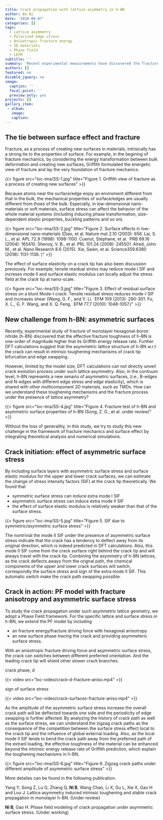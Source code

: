 ```yaml
---
title: Crack propagation with lattice asymmetry in h-BN
author: Bo Ni
date: '2020-06-07'
categories: []
tags:
  - Lattice asymmetry
  - Polarized edge stress
  - Anisotropic fracture energy
  - 2D materials
  - Phase field
  - LEFM
subtitle: ''
summary: 'Recent experimental measurements have discovered the fracture toughness of monolayer h-BN is much large than its intrinsic surface energy and based on DFT calculations toughening mechanisms of <strong>crack tip bifurcation</strong> and <strong>edge swapping</strong> due to the lattice asymmetry have been proposed. In this study, combining <strong>theoretical analysis</strong> and <strong>phase field (PF) modeling</strong>, we study the effect of the polarized edge stress and anisotropic fracture energy on the fracture of h-BN. It is found that polarized edge stress can contribute a mode II stress intensity factor (SIF) travelling with the crack tip and the competition between local lattice asymmetry and gloabl extrenal loading can result in a zigzag crack path with swaping branches.'
authors: []
featured: no
disable_jquery: no
image:
  caption: ''
  focal_point: ''
  preview_only: yes
projects: []
gallery_item:
 - album: 
   image: 
   caption: 
---
```


##  **The tie between surface effect and fracture**

Fracture, as a process of creating new surfaces in materials, intrisically has a strong tie to the properties of surface. For example, in the begining of fracture mechanics, by considering the energy transformation between bulk deformation and creating new surfaces, Griffith formulated the energetic view of fracture and lay the very foundation of fracture mechanics. 

<div class="row">

  <!-- **__**   -->
</div>
<div class="row">
  <div class="col-12 col-lg-12">
    {{< figure src="loc-ima/SS-1.jpg" title="Figure 1. Griffith view of fracture as a process of creating new surfaces" >}}
  </div>
  <!-- <div class="col-12 col-lg-5">
    {{< video src="loc-video/brittle_graphene.mp4" >}}
  </div> -->
</div>

Because atoms near the surface/edge enjoy an enviroment different from that in the bulk, the mechanical properties of surface/edges are usually different from thoes of the bulk. Especially, in low-dimensional nano-materials or soft materials, surface stress can affect the behavior of the whole material systems (including inducing phase transformation, size-dependent elastic properties, buckling patterns and so on).

<div class="row">

  <!-- **__**   -->
</div>
<div class="row">
  <div class="col-12 col-lg-12">
    {{< figure src="loc-ima/SS-2.jpg" title="Figure 2. Surface effects in low-dimensional nano-materials (Diao, et al. Nature mat 2.10 (2003): 656. Lai, S. L., et al. APL 72.9 (1998): 1098-1100.  Cuenot, Stéphane, et al.  PRB 69.16 (2004): 165410. Shenoy, V. B., et al. PRL 101.24 (2008): 245501. Alred, John M., et al. Nano Research 8.6 (2015). Xie, Saien, et al. Science359.6380 (2018): 1131-1136. )" >}}
  </div>
  <!-- <div class="col-12 col-lg-5">
    {{< video src="loc-video/brittle_graphene.mp4" >}}
  </div> -->
</div>

The effect of surface elasticity on a crack tip has also been discussion previously. For example, tensile residual stress may reduce mode I SIF and increses mode II and surface elastic modulus can locally adjust the stress field at the crack tip at nano-scale. 

<div class="row">

  <!-- **__**   -->
</div>
<div class="row">
  <div class="col-12 col-lg-12">
    {{< figure src="loc-ima/SS-3.jpg" title="Figure 3. Effect of residual surface stress on a blunt Mode-I crack: Tensile residual stress reduces mode-I SIF and increases shear (Wang, G. F., and Y. Li.  EFM 109 (2013): 290-301. Fu, X. L., G. F. Wang, and X. Q. Feng.  EFM 77.7 (2010): 1048-1057.)" >}}
  </div>
  <!-- <div class="col-12 col-lg-5">
    {{< video src="loc-video/brittle_graphene.mp4" >}}
  </div> -->
</div>


##  **New challenge from h-BN: asymmetric surfaces**

Recently, experimental study of fracture of monolayer hexagonal-boron nitride (h-BN) discovered that the effective fracture toughness of h-BN is one-order of magnitude higher that its Griffith energy release rate. Further DFT calculations suggest that the asymmetric lattice structure of h-BN w.r.t the crack can result in intrinsic toughening mechanisms of crack tip bifurcation and edge swapping. 

However, limited by the model size, DFT calculations can not directly unveil crack evolution process under such lattice asymmetry. Also, in the contiuum level, h-BN represents a new senario of asymmetric surfaces, (i.e., B-edges and N-edges with different edge stress and edge elasticity), which is shared with other multicomponent 2D materials, such as TMDs. How can we understand these toughening mechanisms and the fracture process under the presence of lattice asymmetry?

<div class="row">

  <!-- **__**   -->
</div>
<div class="row">
  <div class="col-12 col-lg-12">
    {{< figure src="loc-ima/SS-4.jpg" title="Figure 4. Fracture test of h-BN and asymmetric surface properties of h-BN (Song, Z. G., et al. under review)" >}}
  </div>
  <!-- <div class="col-12 col-lg-5">
    {{< video src="loc-video/brittle_graphene.mp4" >}}
  </div> -->
</div>

Without the loss of generalitiy, in this study, we try to study this new challenge in the framework of fracture mechanics and surface effect by integrating theoretical analysis and numerical simulations.

##  **Crack initiation: effect of asymmetric surface stress**

By including surface layers with asymmetric surface stress and surface elastic modulus for the upper and lower crack surfaces, we can estimate the change of stress intensity factors (SIF) at the crack tip theoretically. We found that 
* symmetric surface stress can induce extra mode I SIF
* asymmetric surface stress can induce extra mode II SIF
* the effect of surface elastic modulus is relatively weaker than that of the surface stress.

<div class="row">

  <!-- **__**   -->
</div>
<div class="row">
  <div class="col-12 col-lg-12">
    {{< figure src="loc-ima/SS-5.jpg" title="Figure 5. SIF due to symmetric/asymmetric surface stress" >}}
  </div>
  <!-- <div class="col-12 col-lg-5">
    {{< video src="loc-video/brittle_graphene.mp4" >}}
  </div> -->
</div>

The nontrivial the mode II SIF under the presence of asymmetric surface stress indicate that the crack has a tendency to deflect away from its original direction, which is indeed predicted in DFT calculations. Also, this mode II SIF come from the crack surface right behind the crack tip and will always travel with the crack tip. Combining the asymmetry of h-BN lattices, as the crack deflects aways from the orignal path, the chemical components of the upper and lower crack surfaces will switch, correspondly the surface stress and sign of the extra mode II SIF. This automatic switch make the crack path swapping possible.

## **Crack in action: PF model with fracture anisotropy and asymmetric surface stress**

To study the crack propagation under such asymmetric lattice geometry, we adopt a Phase Field framework. For the specific lattice and surface stress in h-BN, we extend the PF model by including 
* an fracture energy/fracture driving force with hexagonal anisotropy
* an new surface phase tracing the crack and providing asymmeteric surface stress.

With an anisotropic fracture driving force and asymmetric surface stress, the crack can switches between different preferred orientation. And the leading crack tip will shield other slower crack branches.

<div class="row">

  <!-- **__**   -->
</div>
<div class="row">
  <div class="col-12 col-lg-6">
    <p>crack phase, d</p>
    {{< video src="loc-video/crack-d-fracture-aniso.mp4" >}}
  </div>
  <div class="col-12 col-lg-6">
    <p>sign of surface stress<p>
    {{< video src="loc-video/crack-surfaces-fracture-aniso.mp4" >}}
  </div>
</div>

As the amplitude of the asymmetric surface stress increase the overall crack path will be deflected towards one side and the periodicity of edge swapping is further affected. By analyzing the history of crack path as well as the surface stress, we can understand the zigzag crack paths as the consequence of the competition between the surface stress effect local to the crack tip and the influence of global external loading. Also, as the local mode II SIF tends to bend the crack path away from the preferred path of the extranl loading, the effective toughness of the material can be enhanced beyond the intrinsic energy release rate of Griffith prediciton, which explain the toughening mechanisms in h-BN. 

<div class="row">

  <!-- **__**   -->
</div>
<div class="row">
  <div class="col-12 col-lg-12">
    {{< figure src="loc-ima/SS-6.jpg" title="Figure 6. Zigzag crack paths under different amplitude of asymmetric surface stress" >}}
  </div>
  <!-- <div class="col-12 col-lg-5">
    {{< video src="loc-video/brittle_graphene.mp4" >}}
  </div> -->
</div>


More detailes can be found in the following publication.<br>

Yang Y, Song Z, Lu G, Zhang Q, **Ni B**, Wang Chao, Li X, Gu L, Xie X, Gao H and Lou J. Lattice asymmetry induced intrinsic toughening and stable crack propagation in monolayer h-BN. (Under review)

**Ni B**, Gao H. Phase field modeling of crack propagation under asymmetric surface stress. (Under working)

